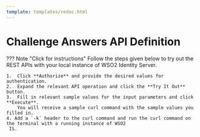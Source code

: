 ```yaml
---
template: templates/redoc.html
---
```


# Challenge Answers API Definition

??? Note "Click for instructions"
    Follow the steps given below to try out the REST APIs with your local instance of WSO2 Identity Server. 
    
    1.  Click **Authorize** and provide the desired values for authentication. 
    2.  Expand the relevant API operation and click the **Try It Out** button.  
    3.  Fill in relevant sample values for the input parameters and click **Execute**. 
        You will receive a sample curl command with the sample values you filled in. 
    4. Add a `-k` header to the curl command and run the curl command on the terminal with a running instance of WSO2
     IS. 

<redoc spec-url={{base_path}}/apis/restapis/challenge.yaml></redoc>
<script src="https://cdn.jsdelivr.net/npm/redoc@next/bundles/redoc.standalone.js"> </script>